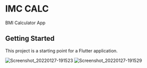 # IMC CALC

BMI Calculator App

## Getting Started

This project is a starting point for a Flutter application.

![Screenshot_20220127-191523](https://user-images.githubusercontent.com/79323700/151453109-6c5ed555-6098-4b30-9ccf-464fd63ffaa5.png)
![Screenshot_20220127-191529](https://user-images.githubusercontent.com/79323700/151453123-77ba6e73-a910-4af3-94c3-52a4a472c7ca.png)
